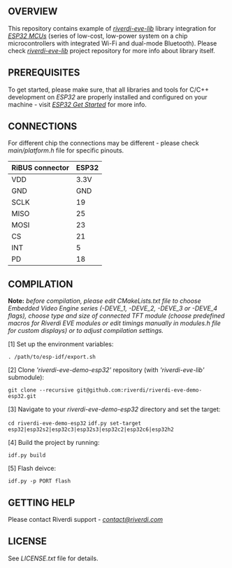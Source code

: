 OVERVIEW
--------

This repository contains example of [*riverdi-eve-lib*](https://github.com/riverdi/riverdi-eve-lib) library integration for [*ESP32 MCUs*](https://www.espressif.com/en/products/socs/esp32) (series of low-cost, low-power system on a chip microcontrollers with integrated Wi-Fi and dual-mode Bluetooth). Please check [*riverdi-eve-lib*](https://github.com/riverdi/riverdi-eve-lib) project repository for more info about library itself.

PREREQUISITES
-------------

To get started, please make sure, that all libraries and tools for C/C++ development on *ESP32* are properly installed and configured on your machine - visit [*ESP32 Get Started*](https://docs.espressif.com/projects/esp-idf/en/latest/esp32/get-started/) for more info.

CONNECTIONS
-----------

For different chip the connections may be different - please check *main/platform.h* file for specific pinouts.

|  RiBUS connector    | ESP32 |
| ---- | ----- |
| VDD  | 3.3V  |
| GND  | GND   |
| SCLK | 19    |
| MISO | 25    |
| MOSI | 23    |
| CS   | 21    |
| INT  | 5     |
| PD   | 18    |

COMPILATION
-----------

__Note:__ *before compilation, please edit CMakeLists.txt file to choose Embedded Video Engine series (-DEVE_1, -DEVE_2, -DEVE_3 or -DEVE_4 flags), choose type and size of connected TFT module (choose predefined macros for Riverdi EVE modules or edit timings manually in modules.h file for custom displays) or to adjust compilation settings.*

[1] Set up the environment variables:

`. /path/to/esp-idf/export.sh`

[2] Clone *'riverdi-eve-demo-esp32'* repository (with *'riverdi-eve-lib'* submodule):

`git clone --recursive git@github.com:riverdi/riverdi-eve-demo-esp32.git`

[3] Navigate to your *riverdi-eve-demo-esp32* directory and set the target:

`cd riverdi-eve-demo-esp32`
`idf.py set-target esp32|esp32s2|esp32c3|esp32s3|esp32c2|esp32c6|esp32h2`

[4] Build the project by running:

`idf.py build`

[5] Flash deivce:

`idf.py -p PORT flash`

GETTING HELP
------------

Please contact Riverdi support - [*<contact@riverdi.com>*](contact@riverdi.com)

LICENSE
-------

See *LICENSE.txt* file for details.

